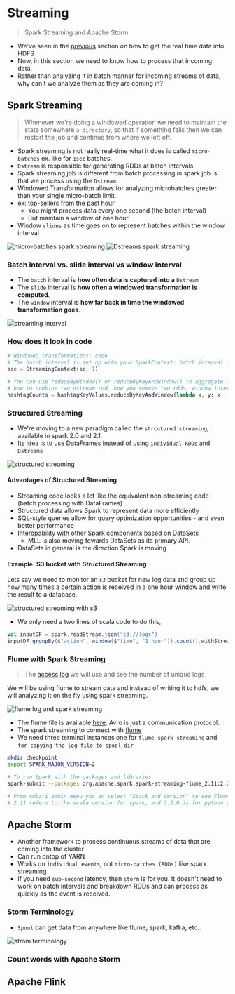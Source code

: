 # Streaming

> Spark Streaming and Apache Storm

- We've seen in the [previous](./section-09/README.md) section on how to get the real time data into HDFS
- Now, in this section we need to know how to process that incoming data.
- Rather than analyzing it in batch manner for incoming streams of data, why can't we analyze them as they are coming in?

## Spark Streaming

> Whenever we're doing a windowed operation we need to maintain the state somewhere `a directory`, so that if something fails then we can restart the job and continue from where we left off.

- Spark streaming is not really real-time what it does is called `micro-batches` ex. like for `1sec` batches.
- `Dstream` is responsible for generating RDDs at batch intervals.
- Spark streaming job is different from batch processing in spark job is that we process using the `Dstream`.
- Windowed Transformation allows for analyzing microbatches greater than your single micro-batch limit.
- ex: top-sellers from the past hour
  - You might process data every one second (the batch interval)
  - But maintain a window of one hour
- Window `slides` as time goes on to represent batches within the window interval

![micro-batches spark streaming](./docs/01.png)
![Dstreams spark streaming](./docs/02.png)

### Batch interval vs. slide interval vs window interval

- The `batch` interval is **how often data is captured into a** `Dstream`
- The `slide` interval is **how often a windowed transformation is computed**.
- The `window` interval is **how far back in time the windowed transformation goes**.

![streaming interval](./docs/03.png)

### How does it look in code

```py
# Windowed transformations: code
# The batch interval is set up with your SparkContext: batch interval of 1
ssc = StreamingContext(sc, 1)

# You can use reduceByWindow() or reduceByKeyAndWindow() to aggregate data across a longer period of time!
# how to combine two dstream rdd, how you remove two rdds, window interval: 300s -> 5 min, slide interval: every second compute it
hashtagCounts = hashtagKeyValues.reduceByKeyAndWindow(lambda x, y: x + y, lambda x, y : x - y, 300, 1)
```

### Structured Streaming

- We're moving to a new paradigm called the `strcutured streaming`, available in spark 2.0 and 2.1
- Its idea is to use DataFrames instead of using `individual RDDs` and `Dstreams`

![structured streaming](./docs/04.png)

#### Advantages of Structured Streaming

- Streaming code looks a lot like the equivalent non-streaming code (batch processing with DataFrames)
- Structured data allows Spark to represent data more efficiently
- SQL-style queries allow for query optimization opportunities - and even better performance
- Interopability with other Spark components based on DataSets
  - MLL is also moving towards DataSets as its primary API.
- DataSets in general is the direction Spark is moving

#### Example: S3 bucket with Structured Streaming

Lets say we need to monitor an `s3` bucket for new log data and group up how many times a certain action is received in a one hour window and write the result to a database.

![structured streaming with s3](./docs/05.png)

- We only need a two lines of scala code to do this,

```scala
val inputDF = spark.readStream.json("s3://logs")
inputDF.groupBy($"action", window($"time", "1 hour")).count().withStream.format("jdbc").start("jdbc:mysql//...")
```

### Flume with Spark Streaming

> The [access log](./access_log.txt) we will use and see the number of unique logs

We will be using flume to stream data and instead of writing it to hdfs, we will analyzing it on the fly using spark streaming.

![flume log and spark streaming](./docs/06.png)

- The flume file is available [here](./sparkstreamingflume.conf). Avro is just a communication protocol.
- The spark streaming to connect with [flume](./SparkFlume.py)
- We need three terminal instances one for `flume`, `spark streaming` and `for copying the log file to spool dir`

```sh
mkdir checkpoint
export SPARK_MAJOR_VERSION=2

# To run Spark with the packages and libraries
spark-submit --packages org.apache.spark:spark-streaming-flume_2.11:2.2.0 SparkFlume.py

# From Ambari admin menu you an select "Stack and Version" to see Flume or any installed service version to change that for 
# 2.11 refers to the scala version for spark, and 2.2.0 is for python version
```

## Apache Storm

- Another framework to process continuous streams of data that are coming into the cluster
- Can run ontop of YARN
- Works on `individual events`, not `micro-batches (RDDs)` like spark streaming
- If you need `sub-second` latency, then `storm` is for you. It doesn't need to work on batch intervals and breakdown RDDs and can process as quickly as the event is received.

### Storm Terminology

- `Spout` can get data from anywhere like flume, spark, kafka, etc..

![strom terminology](./docs/07.png)

### Count words with Apache Storm

## Apache Flink
